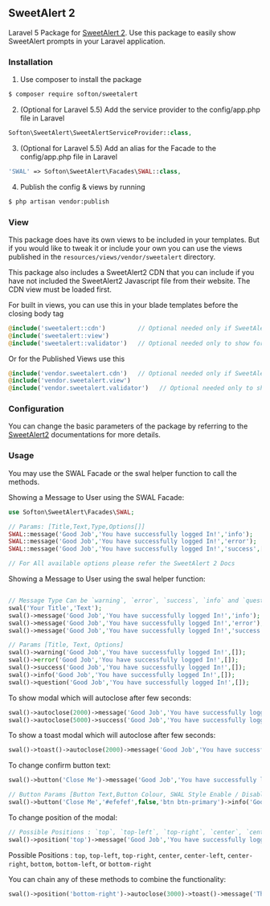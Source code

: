 ## SweetAlert 2

Laravel 5 Package for [SweetAlert 2](https://github.com/sweetalert2/sweetalert2/). Use this package to easily show SweetAlert prompts in your Laravel application.

### Installation

1. Use composer to install the package

```bash
$ composer require softon/sweetalert
```

2. (Optional for Laravel 5.5) Add the service provider to the config/app.php file in Laravel

```php    
Softon\SweetAlert\SweetAlertServiceProvider::class,
```

3. (Optional for Laravel 5.5) Add an alias for the Facade to the config/app.php file in Laravel<br>

```php   
'SWAL' => Softon\SweetAlert\Facades\SWAL::class,
```
      
4. Publish the config & views by running <br>

```bash
$ php artisan vendor:publish
```

### View

This package does have its own views to be included in your templates. But if you would like to tweak it or include your own you can use the views published in the `resources/views/vendor/sweetalert` directory. 

This package also includes a SweetAlert2 CDN that you can include if you have not included the SweetAlert2 Javascript file from their website. The CDN view must be loaded first.

For built in views, you can use this in your blade templates before the closing body tag

```php
@include('sweetalert::cdn')         // Optional needed only if SweetAlert2 files are not inserted by the developer 
@include('sweetalert::view')
@include('sweetalert::validator')   // Optional needed only to show form validation errors automatically
```

Or for the Published Views use this

```php
@include('vendor.sweetalert.cdn')   // Optional needed only if SweetAlert2 files are not inserted by the developer
@include('vendor.sweetalert.view')
@include('vendor.sweetalert.validator')   // Optional needed only to show form validation errors automatically
```

### Configuration

You can change the basic parameters of the package by referring to the [SweetAlert2](https://github.com/sweetalert2/sweetalert2/) documentations for more details.

### Usage

You may use the SWAL Facade or the swal helper function to call the methods.

Showing a Message to User using the SWAL Facade:

```php
use Softon\SweetAlert\Facades\SWAL;  

// Params: [Title,Text,Type,Options[]]
SWAL::message('Good Job','You have successfully logged In!','info');  
SWAL::message('Good Job','You have successfully logged In!','error');  
SWAL::message('Good Job','You have successfully logged In!','success',['timer'=>2000]);

// For All available options please refer the SweetAlert 2 Docs
 ```

Showing a Message to User using the swal helper function:

```php

// Message Type Can be `warning`, `error`, `success`, `info` and `question`. Based on this there are some convinence function that can be used instead of the message method.:
swal('Your Title','Text');
swal()->message('Good Job','You have successfully logged In!','info');  
swal()->message('Good Job','You have successfully logged In!','error');  
swal()->message('Good Job','You have successfully logged In!','success',['timer'=>2000]);
 ```

```php
// Params [Title, Text, Options]
swal()->warning('Good Job','You have successfully logged In!',[]);
swal()->error('Good Job','You have successfully logged In!',[]);
swal()->success('Good Job','You have successfully logged In!',[]);
swal()->info('Good Job','You have successfully logged In!',[]);
swal()->question('Good Job','You have successfully logged In!',[]);
```

To show modal which will autoclose after few seconds:

```php 
swal()->autoclose(2000)->message('Good Job','You have successfully logged In!','info'); 
swal()->autoclose(5000)->success('Good Job','You have successfully logged In!'); 
```

To show a toast modal which will autoclose after few seconds:

```php 
swal()->toast()->autoclose(2000)->message('Good Job','You have successfully logged In!','info'); 
```

To change confirm button text:

```php 
swal()->button('Close Me')->message('Good Job','You have successfully logged In!','info'); 

// Button Params [Button Text,Button Colour, SWAL Style Enable / Disable, Style Class for Buttons]
swal()->button('Close Me','#efefef',false,'btn btn-primary')->info('Good Job','You have successfully logged In!'); 
```

To change position of the modal:
```php
// Possible Positions : `top`, `top-left`, `top-right`, `center`, `center-left`, `center-right`, `bottom`, `bottom-left`, or `bottom-right`
swal()->position('top')->message('Good Job','You have successfully logged In!','info'); 
```

Possible Positions : `top`, `top-left`, `top-right`, `center`, `center-left`, `center-right`, `bottom`, `bottom-left`, or `bottom-right`

You can chain any of these methods to combine the functionality:

```php 
swal()->position('bottom-right')->autoclose(3000)->toast()->message('This is A Custom Message');
```
